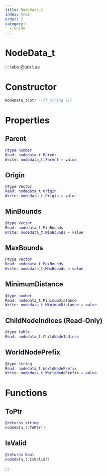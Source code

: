```yaml
---
title: NodeData_t
index: true
order: 2
category:
  - Guide
---
```


# NodeData_t

::: tabs
@tab Lua
# Constructor
```lua
NodeData_t(ptr --[[ string ]])
```
# Properties
## Parent 
```lua
@type number
Read: nodedata_t.Parent
Write: nodedata_t.Parent = value
```
## Origin 
```lua
@type Vector
Read: nodedata_t.Origin
Write: nodedata_t.Origin = value
```
## MinBounds 
```lua
@type Vector
Read: nodedata_t.MinBounds
Write: nodedata_t.MinBounds = value
```
## MaxBounds 
```lua
@type Vector
Read: nodedata_t.MaxBounds
Write: nodedata_t.MaxBounds = value
```
## MinimumDistance 
```lua
@type number
Read: nodedata_t.MinimumDistance
Write: nodedata_t.MinimumDistance = value
```
## ChildNodeIndices (Read-Only)
```lua
@type table
Read: nodedata_t.ChildNodeIndices
```
## WorldNodePrefix 
```lua
@type string
Read: nodedata_t.WorldNodePrefix
Write: nodedata_t.WorldNodePrefix = value
```
# Functions
## ToPtr
```lua
@returns string
nodedata_t:ToPtr()
```
## IsValid
```lua
@returns bool
nodedata_t:IsValid()
```

:::